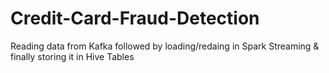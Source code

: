 # Credit-Card-Fraud-Detection
Reading data from Kafka followed by loading/redaing in Spark Streaming &amp; finally storing it in Hive Tables
